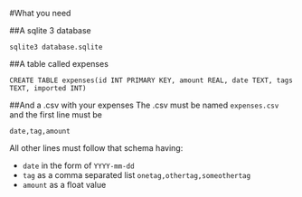 #What you need

##A sqlite 3 database

```
sqlite3 database.sqlite
```

##A table called expenses
```
CREATE TABLE expenses(id INT PRIMARY KEY, amount REAL, date TEXT, tags TEXT, imported INT)
```

##And a .csv with your expenses
The .csv must be named `expenses.csv` and the first line must be

```
date,tag,amount
```

All other lines must follow that schema having:
- `date` in the form of `YYYY-mm-dd`
- `tag` as a comma separated list `onetag,othertag,someothertag`
- `amount` as a float value
